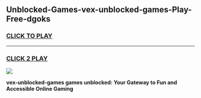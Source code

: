 
## Unblocked-Games-vex-unblocked-games-Play-Free-dgoks
<h3>
<a href="https://premium76.site?title=vex-unblocked-games&ref=22A">CLICK TO PLAY</a></h3>
<hr>

<h3>
<a href="https://premium76.site?title=vex-unblocked-games&ref=22A">CLICK 2 PLAY</a>
  
</h3>

<a href="https://premium76.site?title=vex-unblocked-games&ref=22A"><img src="https://clearcache.store/games.png"></a>


**vex-unblocked-games games unblocked: Your Gateway to Fun and Accessible Online Gaming**

